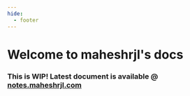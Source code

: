 ```yaml
---
hide:
  - footer
---
```


# Welcome to maheshrjl's docs


### This is WIP! Latest document is available @ [notes.maheshrjl.com](https://notes.maheshrjl.com)
